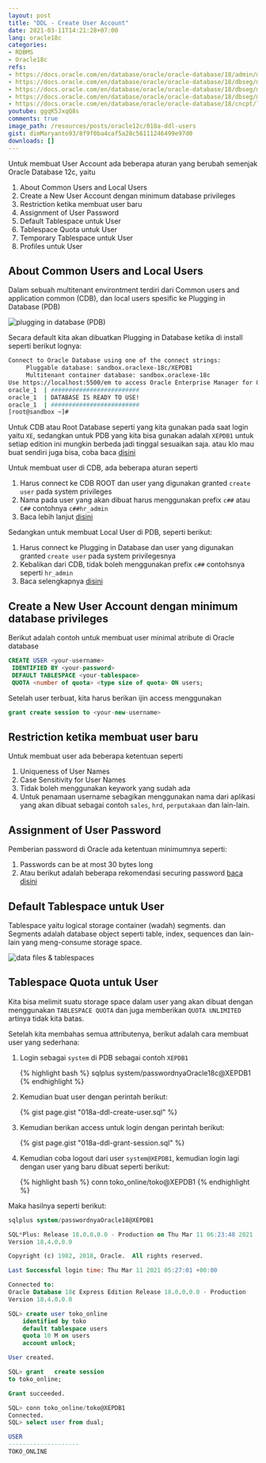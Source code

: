 ```yaml
---
layout: post
title: "DDL - Create User Account"
date: 2021-03-11T14:21:28+07:00
lang: oracle18c
categories:
- RDBMS
- Oracle18c
refs: 
- https://docs.oracle.com/en/database/oracle/oracle-database/18/admin/managing-users-and-securing-the-database.html#GUID-B20E4AFB-592E-42BD-8485-36EEDA033035
- https://docs.oracle.com/en/database/oracle/oracle-database/18/dbseg/managing-security-for-oracle-database-users.html#GUID-4C383489-6BB4-439A-8293-42F9E6191C85
- https://docs.oracle.com/en/database/oracle/oracle-database/18/dbseg/managing-security-for-oracle-database-users.html#GUID-81D0494C-E838-4DD9-AC82-B56473F98D06
- https://docs.oracle.com/en/database/oracle/oracle-database/18/dbseg/managing-security-for-oracle-database-users.html#GUID-E7CA1DB2-54E2-427D-A69A-BF53DA74FCE1
- https://docs.oracle.com/en/database/oracle/oracle-database/18/cncpt/logical-storage-structures.html#GUID-3502CA78-FBC9-4927-B455-0ECB22E53066
youtube: ggqK5JxqQ8s
comments: true
image_path: /resources/posts/oracle12c/018a-ddl-users
gist: dimMaryanto93/8f9f0ba4caf5a28c56111246499e97d0
downloads: []
---
```


Untuk membuat User Account ada beberapa aturan yang berubah semenjak Oracle Database 12c, yaitu 

1. About Common Users and Local Users
2. Create a New User Account dengan minimum database privileges 
3. Restriction ketika membuat user baru
4. Assignment of User Password
5. Default Tablespace untuk User
6. Tablespace Quota untuk User
7. Temporary Tablespace untuk User
8. Profiles untuk User

## About Common Users and Local Users

Dalam sebuah multitenant environtment terdiri dari Common users and application common (CDB), dan local users spesific ke Plugging in Database (PDB)

![plugging in database (PDB)](https://docs.oracle.com/en/database/oracle/oracle-database/18/dbseg/img/dbseg_vm_011a.png)

Secara default kita akan dibuatkan Plugging in Database ketika di install seperti berikut lognya:

```bash
Connect to Oracle Database using one of the connect strings:
     Pluggable database: sandbox.oraclexe-18c/XEPDB1
     Multitenant container database: sandbox.oraclexe-18c
Use https://localhost:5500/em to access Oracle Enterprise Manager for Oracle Database XE
oracle_1  | #########################
oracle_1  | DATABASE IS READY TO USE!
oracle_1  | #########################
[root@sandbox ~]#
```

Untuk CDB atau Root Database seperti yang kita gunakan pada saat login yaitu `XE`, sedangkan untuk PDB yang kita bisa gunakan adalah `XEPDB1` untuk setiap edition ini mungkin berbeda jadi tinggal sesuaikan saja. atau klo mau buat sendiri juga bisa, coba baca [disini](https://docs.oracle.com/en/database/oracle/oracle-database/18/dbseg/managing-security-for-oracle-database-users.html#GUID-81D0494C-E838-4DD9-AC82-B56473F98D06)

Untuk membuat user di CDB, ada beberapa aturan seperti

1. Harus connect ke CDB ROOT dan user yang digunakan granted `create user` pada system privileges
2. Nama pada user yang akan dibuat harus menggunakan prefix `c##` atau `C##` contohnya `c##hr_admin`
3. Baca lebih lanjut [disini](https://docs.oracle.com/en/database/oracle/oracle-database/18/dbseg/managing-security-for-oracle-database-users.html#GUID-E7CA1DB2-54E2-427D-A69A-BF53DA74FCE1)

Sedangkan untuk membuat Local User di PDB, seperti berikut:

1. Harus connect ke Plugging in Database dan user yang digunakan granted `create user` pada system privilegesnya
2. Kebalikan dari CDB, tidak boleh menggunakan prefix `c##` contohsnya seperti `hr_admin`
3. Baca selengkapnya [disini](https://docs.oracle.com/en/database/oracle/oracle-database/18/dbseg/managing-security-for-oracle-database-users.html#GUID-AC05DF7C-618A-4C72-9F9A-89FBDB734AD0)

## Create a New User Account dengan minimum database privileges 

Berikut adalah contoh untuk membuat user minimal atribute di Oracle database

```sql
CREATE USER <your-username> 
 IDENTIFIED BY <your-password> 
 DEFAULT TABLESPACE <your-tablespace> 
 QUOTA <number of quota> <type size of quota> ON users;
```

Setelah user terbuat, kita harus berikan ijin access menggunakan 

```sql
grant create session to <your-new-username>
```

## Restriction ketika membuat user baru

Untuk membuat user ada beberapa ketentuan seperti 

1. Uniqueness of User Names
2. Case Sensitivity for User Names
3. Tidak boleh menggunakan keywork yang sudah ada
4. Untuk penamaan username sebagikan menggunakan nama dari aplikasi yang akan dibuat sebagai contoh `sales`, `hrd`, `perputakaan` dan lain-lain.

## Assignment of User Password

Pemberian password di Oracle ada ketentuan minimumnya seperti:

1. Passwords can be at most 30 bytes long
2. Atau berikut adalah beberapa rekomendasi securing password [baca disini](https://docs.oracle.com/en/database/oracle/oracle-database/18/dbseg/keeping-your-oracle-database-secure.html#GUID-451679EB-8676-47E6-82A6-DF025FD65156)

## Default Tablespace untuk User

Tablespace yaitu logical storage container (wadah) segments. dan Segments adalah database object seperti table, index, sequences dan lain-lain yang meng-consume storage space.

![data files & tablespaces](https://docs.oracle.com/en/database/oracle/oracle-database/18/cncpt/img/cncpt037.gif)

## Tablespace Quota untuk User

Kita bisa melimit suatu storage space dalam user yang akan dibuat dengan menggunakan `TABLESPACE QUOTA` dan juga memberikan `QUOTA UNLIMITED` artinya tidak kita batas.

Setelah kita membahas semua attributenya, berikut adalah cara membuat user yang sederhana:

1. Login sebagai `system` di PDB sebagai contoh `XEPDB1`

    {% highlight bash %}
    sqlplus system/passwordnyaOracle18c@XEPDB1
    {% endhighlight %}

2. Kemudian buat user dengan perintah berikut:

    {% gist page.gist "018a-ddl-create-user.sql" %}

3. Kemudian berikan access untuk login dengan perintah berikut:

    {% gist page.gist "018a-ddl-grant-session.sql" %}

4. Kemudian coba logout dari user `system@XEPDB1`, kemudian login lagi dengan user yang baru dibuat seperti berikut:

    {% highlight bash %}
    conn toko_online/toko@XEPDB1
    {% endhighlight %}

Maka hasilnya seperti berikut:

```sql
sqlplus system/passwordnyaOracle18@XEPDB1

SQL*Plus: Release 18.0.0.0.0 - Production on Thu Mar 11 06:23:48 2021
Version 18.4.0.0.0

Copyright (c) 1982, 2018, Oracle.  All rights reserved.

Last Successful login time: Thu Mar 11 2021 05:27:01 +00:00

Connected to:
Oracle Database 18c Express Edition Release 18.0.0.0.0 - Production
Version 18.4.0.0.0

SQL> create user toko_online
    identified by toko
    default tablespace users
    quota 10 M on users
    account unlock;

User created.

SQL> grant   create session
to toko_online;

Grant succeeded.

SQL> conn toko_online/toko@XEPDB1
Connected.
SQL> select user from dual;

USER
--------------------
TOKO_ONLINE
```